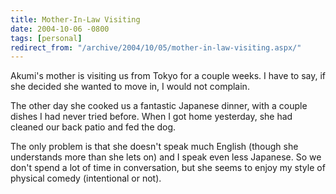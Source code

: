```yaml
---
title: Mother-In-Law Visiting
date: 2004-10-06 -0800
tags: [personal]
redirect_from: "/archive/2004/10/05/mother-in-law-visiting.aspx/"
---
```


Akumi's mother is visiting us from Tokyo for a couple weeks. I have to
say, if she decided she wanted to move in, I would not complain.

The other day she cooked us a fantastic Japanese dinner, with a couple
dishes I had never tried before. When I got home yesterday, she had
cleaned our back patio and fed the dog.

The only problem is that she doesn't speak much English (though she
understands more than she lets on) and I speak even less Japanese. So we
don't spend a lot of time in conversation, but she seems to enjoy my
style of physical comedy (intentional or not).

